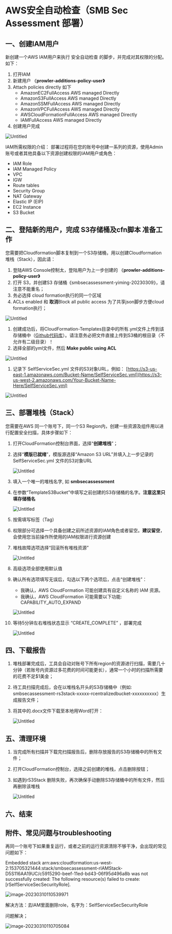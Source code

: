 # AWS安全自动检查（SMB Sec Assessment 部署） 

## 一、创建IAM用户

新创建一个AWS IAM用户来执行 安全自动检查 的脚步，并完成对其权限的分配。如下：

1. 打开IAM
2. 新建用户 《**prowler-additions-policy-user》**
3. Attach policies directly 如下
    - AmazonEC2FullAccess	AWS managed	Directly
    - AmazonS3FullAccess	AWS managed	Directly
    - AmazonSSMFullAccess	AWS managed	Directly
    - AmazonVPCFullAccess	AWS managed	Directly
    - AWSCloudFormationFullAccess	AWS managed	Directly
    - IAMFullAccess	AWS managed	Directly
4. 创建用户完成

![Untitled](https://raw.githubusercontent.com/liangyimingcom/storage/master/PicGo/Untitled.png)

IAM所需权限的介绍： 部署过程将在您的账号中创建一系列的资源，使用Admin账号或者其他具备以下资源创建权限的IAM用户或角色：

- IAM Role
- IAM Managed Policy
- VPC
- IGW
- Route tables
- Security Group
- NAT Gateway
- Elastic IP (EIP)
- EC2 Instance
- S3 Bucket





## 二、登陆新的用户，完成 **S3存储桶及cfn脚本** 准备工作

您需要把Cloudformation脚本复制到一个S3存储桶，用以创建Cloudformation 堆栈（Stack），因此请：

1. 登陆AWS Console控制太，登陆用户为上一步创建的 《**prowler-additions-policy-user》**
2. 打开 S3，并创建S3 存储桶《smbsecassessment-yiming-20230309》，请注意不能重名；
3. 务必选择 cloud formation执行的同一个区域 
4. ACLs enabled 和 **取消**Block all public access 为了共享json脚步方便cloud formation执行；

![Untitled](https://raw.githubusercontent.com/liangyimingcom/storage/master/PicGo/Untitled%201.png)

1. 创建成功后，将CloudFormation-Templates目录中的所有.yml文件上传到该存储桶中（[Github代码库](https://github.com/xd6wang/smbsecassessment/tree/main/CloudFormation-Templates)）。请注意务必把文件直接上传到S3桶的根目录（不允许有二级目录）！
2. 选择全部的yml文件，然后 **Make public using ACL**

![Untitled](https://raw.githubusercontent.com/liangyimingcom/storage/master/PicGo/Untitled%202.png)

1. 记录下 SelfServiceSec.yml 文件的S3对象URL，例如： [https://s3-us-east-1.amazonaws.com/Bucket-Name/SelfServiceSec.yml](https://s3-us-west-2.amazonaws.com/Your-Bucket-Name-Here/SelfServiceSec.yml)

![Untitled](https://raw.githubusercontent.com/liangyimingcom/storage/master/PicGo/Untitled%203.png)





## 三、部署堆栈（Stack）

您需要在AWS 同一个账号下，同一个S3 Region内，创建一些资源及组件用以进行配置安全扫描，具体步骤如下：

1. 打开CloudFormation控制台界面，选择“**创建堆栈**”；
2. 选择“**模版已就绪**”，模版源选择“Amazon S3 URL”并填入上一步记录的 SelfServiceSec.yml 文件的S3对象URL
   
    ![Untitled](https://raw.githubusercontent.com/liangyimingcom/storage/master/PicGo/Untitled%204.png)
    
3. 填入一个唯一的堆栈名字, 如 **smbsecassessment**
4. 在参数“TemplateS3Bucket”中填写之前创建的S3存储桶的名字。**注意这里只填存储桶名**
   
    ![Untitled](https://raw.githubusercontent.com/liangyimingcom/storage/master/PicGo/Untitled%205.png)
    
5. 按需填写标签（Tag）
6. 权限部分可选择一个具备创建之前所述资源的IAM角色或者留空。**建议留空**，会使用您当前操作所使用的IAM权限进行资源创建
7. 堆栈故障选项选择“回滚所有堆栈资源”
   
    ![Untitled](https://raw.githubusercontent.com/liangyimingcom/storage/master/PicGo/Untitled%206.png)
    
8. 高级选项全部使用默认值
9. 确认所有选项填写无误后，勾选以下两个选项后，点击“创建堆栈”：
    - 我确认，AWS CloudFormation 可能创建具有自定义名称的 IAM 资源。
    - 我确认，AWS CloudFormation 可能需要以下功能: CAPABILITY_AUTO_EXPAND
    
    ![Untitled](https://raw.githubusercontent.com/liangyimingcom/storage/master/PicGo/Untitled%207.png)
    
10. 等待5分钟左右堆栈状态显示 “CREATE_COMPLETE” ，部署完成
    
    ![Untitled](https://raw.githubusercontent.com/liangyimingcom/storage/master/PicGo/Untitled%208.png)
    

## 四、下载报告

1. 堆栈部署完成后，工具会自动对账号下所有region的资源进行扫描，需要几十分钟（若账号内资源过多花费的时间可能更长），通常一个小时的扫描所需要的花费不足$1美金；
2. 待工具扫描完成后，会在以堆栈名开头的S3存储桶中（例如: smbsecassessment-rs3stack-xxxxx-rcentralizedbucket-xxxxxxxxxx）生成报告文件；
3. 将其中的.docx文件下载至本地用Word打开：
   
    ![Untitled](https://raw.githubusercontent.com/liangyimingcom/storage/master/PicGo/Untitled%209.png)
    



## 五、清理环境

1. 当完成所有扫描并下载完扫描报告后，删除存放报告的S3存储桶中的所有文件；
2. 打开CloudFormation控制台，选择之前创建的堆栈，点击删除按钮；
3. 如遇到rS3Stack 删除失败，再次确保手动删除S3存储桶中的所有文件，然后再删除该堆栈
   
    ![Untitled](https://raw.githubusercontent.com/liangyimingcom/storage/master/PicGo/Untitled%2010.png)
    






## 六、结束




## 附件、常见问题与troubleshooting

再同一个账号下如果重复运行，或者之前的运行资源清除不够干净，会出现的常见问题如下：

Embedded stack arn:aws:cloudformation:us-west-2:153705321444:stack/smbsecassessment-rIAMStack-D5S116AA19UC/c5915290-beef-11ed-bd43-06f95d496a8b was not successfully created: The following resource(s) failed to create: [rSelfServiceSecSecurityRole].

![image-20230310110539971](https://raw.githubusercontent.com/liangyimingcom/storage/master/PicGo/image-20230310110539971.png)

解决方法：去IAM里面删除role，名字为：SelfServiceSecSecurityRole

问题解决；

![image-20230310110705084](https://raw.githubusercontent.com/liangyimingcom/storage/master/PicGo/image-20230310110705084.png)
